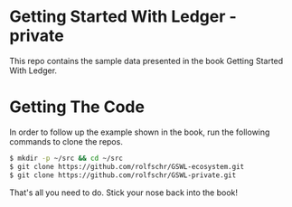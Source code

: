 # Getting Started With Ledger - private

This repo contains the sample data presented in the book Getting Started With Ledger.

# Getting The Code

In order to follow up the example shown in the book, run the following commands to clone the repos.

```bash
$ mkdir -p ~/src && cd ~/src
$ git clone https://github.com/rolfschr/GSWL-ecosystem.git
$ git clone https://github.com/rolfschr/GSWL-private.git
```

That's all you need to do.
Stick your nose back into the book!

